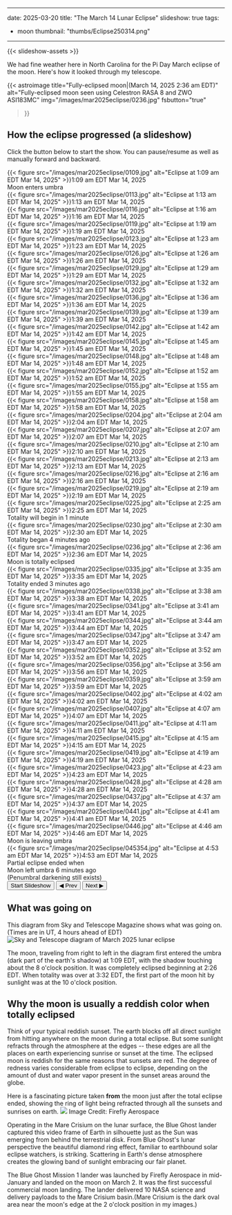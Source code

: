 ------
date: 2025-03-20
title: "The March 14 Lunar Eclipse"
slideshow: true
tags:
- moon
thumbnail: "thumbs/Eclipse250314.png"
---
 
{{< slideshow-assets >}}


We had fine weather here in North Carolina for the Pi Day March eclipse of the moon. Here's how it looked through my telescope.

<!--more-->
{{< astroimage
title="Fully-eclipsed moon|(March 14, 2025 2:36 am EDT)"
   alt="Fully-eclipsed moon seen using Celestron RASA 8 and ZWO ASI183MC"
   img="/images/mar2025eclipse/0236.jpg"
   fsbutton="true"
>}}

## How the eclipse progressed (a slideshow)
Click the button below to start the show. You can pause/resume as well as manually forward and backward.
<div class="slideshow-container">
<div class="slideshow">
<div class="slide">{{< figure src="/images/mar2025eclipse/0109.jpg" alt="Eclipse at 1:09 am EDT Mar 14, 2025" >}}<span class="caption">1:09 am EDT Mar 14, 2025<br>Moon enters umbra</span></div>
<div class="slide">{{< figure src="/images/mar2025eclipse/0113.jpg" alt="Eclipse at 1:13 am EDT Mar 14, 2025" >}}<span class="caption">1:13 am EDT Mar 14, 2025</span></div>
<div class="slide">{{< figure src="/images/mar2025eclipse/0116.jpg" alt="Eclipse at 1:16 am EDT Mar 14, 2025" >}}<span class="caption">1:16 am EDT Mar 14, 2025</span></div>
<div class="slide">{{< figure src="/images/mar2025eclipse/0119.jpg" alt="Eclipse at 1:19 am EDT Mar 14, 2025" >}}<span class="caption">1:19 am EDT Mar 14, 2025</span></div>
<div class="slide">{{< figure src="/images/mar2025eclipse/0123.jpg" alt="Eclipse at 1:23 am EDT Mar 14, 2025" >}}<span class="caption">1:23 am EDT Mar 14, 2025</span></div>
<div class="slide">{{< figure src="/images/mar2025eclipse/0126.jpg" alt="Eclipse at 1:26 am EDT Mar 14, 2025" >}}<span class="caption">1:26 am EDT Mar 14, 2025</span></div>
<div class="slide">{{< figure src="/images/mar2025eclipse/0129.jpg" alt="Eclipse at 1:29 am EDT Mar 14, 2025" >}}<span class="caption">1:29 am EDT Mar 14, 2025</span></div>
<div class="slide">{{< figure src="/images/mar2025eclipse/0132.jpg" alt="Eclipse at 1:32 am EDT Mar 14, 2025" >}}<span class="caption">1:32 am EDT Mar 14, 2025</span></div>
<div class="slide">{{< figure src="/images/mar2025eclipse/0136.jpg" alt="Eclipse at 1:36 am EDT Mar 14, 2025" >}}<span class="caption">1:36 am EDT Mar 14, 2025</span></div>
<div class="slide">{{< figure src="/images/mar2025eclipse/0139.jpg" alt="Eclipse at 1:39 am EDT Mar 14, 2025" >}}<span class="caption">1:39 am EDT Mar 14, 2025</span></div>
<div class="slide">{{< figure src="/images/mar2025eclipse/0142.jpg" alt="Eclipse at 1:42 am EDT Mar 14, 2025" >}}<span class="caption">1:42 am EDT Mar 14, 2025</span></div>
<div class="slide">{{< figure src="/images/mar2025eclipse/0145.jpg" alt="Eclipse at 1:45 am EDT Mar 14, 2025" >}}<span class="caption">1:45 am EDT Mar 14, 2025</span></div>
<div class="slide">{{< figure src="/images/mar2025eclipse/0148.jpg" alt="Eclipse at 1:48 am EDT Mar 14, 2025" >}}<span class="caption">1:48 am EDT Mar 14, 2025</span></div>
<div class="slide">{{< figure src="/images/mar2025eclipse/0152.jpg" alt="Eclipse at 1:52 am EDT Mar 14, 2025" >}}<span class="caption">1:52 am EDT Mar 14, 2025</span></div>
<div class="slide">{{< figure src="/images/mar2025eclipse/0155.jpg" alt="Eclipse at 1:55 am EDT Mar 14, 2025" >}}<span class="caption">1:55 am EDT Mar 14, 2025</span></div>
<div class="slide">{{< figure src="/images/mar2025eclipse/0158.jpg" alt="Eclipse at 1:58 am EDT Mar 14, 2025" >}}<span class="caption">1:58 am EDT Mar 14, 2025</span></div>
<div class="slide">{{< figure src="/images/mar2025eclipse/0204.jpg" alt="Eclipse at 2:04 am EDT Mar 14, 2025" >}}<span class="caption">2:04 am EDT Mar 14, 2025</span></div>
<div class="slide">{{< figure src="/images/mar2025eclipse/0207.jpg" alt="Eclipse at 2:07 am EDT Mar 14, 2025" >}}<span class="caption">2:07 am EDT Mar 14, 2025</span></div>
<div class="slide">{{< figure src="/images/mar2025eclipse/0210.jpg" alt="Eclipse at 2:10 am EDT Mar 14, 2025" >}}<span class="caption">2:10 am EDT Mar 14, 2025</span></div>
<div class="slide">{{< figure src="/images/mar2025eclipse/0213.jpg" alt="Eclipse at 2:13 am EDT Mar 14, 2025" >}}<span class="caption">2:13 am EDT Mar 14, 2025</span></div>
<div class="slide">{{< figure src="/images/mar2025eclipse/0216.jpg" alt="Eclipse at 2:16 am EDT Mar 14, 2025" >}}<span class="caption">2:16 am EDT Mar 14, 2025</span></div>
<div class="slide">{{< figure src="/images/mar2025eclipse/0219.jpg" alt="Eclipse at 2:19 am EDT Mar 14, 2025" >}}<span class="caption">2:19 am EDT Mar 14, 2025</span></div>
<div class="slide">{{< figure src="/images/mar2025eclipse/0225.jpg" alt="Eclipse at 2:25 am EDT Mar 14, 2025" >}}<span class="caption">2:25 am EDT Mar 14, 2025<br>Totality will begin in 1 minute</span></div>
<div class="slide" data-duration="2000">{{< figure src="/images/mar2025eclipse/0230.jpg" alt="Eclipse at 2:30 am EDT Mar 14, 2025" >}}<span class="caption">2:30 am EDT Mar 14, 2025<br>Totality began 4 minutes ago</span></div>
<div class="slide" data-duration="4000">{{< figure src="/images/mar2025eclipse/0236.jpg" alt="Eclipse at 2:36 am EDT Mar 14, 2025" >}}<span class="caption">2:36 am EDT Mar 14, 2025<br>Moon is totally eclipsed</span></div>
<div class="slide">{{< figure src="/images/mar2025eclipse/0335.jpg" alt="Eclipse at 3:35 am EDT Mar 14, 2025" >}}<span class="caption">3:35 am EDT Mar 14, 2025<br>Totality ended 3 minutes ago</span></div>
<div class="slide">{{< figure src="/images/mar2025eclipse/0338.jpg" alt="Eclipse at 3:38 am EDT Mar 14, 2025" >}}<span class="caption">3:38 am EDT Mar 14, 2025</span></div>
<div class="slide">{{< figure src="/images/mar2025eclipse/0341.jpg" alt="Eclipse at 3:41 am EDT Mar 14, 2025" >}}<span class="caption">3:41 am EDT Mar 14, 2025</span></div>
<div class="slide">{{< figure src="/images/mar2025eclipse/0344.jpg" alt="Eclipse at 3:44 am EDT Mar 14, 2025" >}}<span class="caption">3:44 am EDT Mar 14, 2025</span></div>
<div class="slide">{{< figure src="/images/mar2025eclipse/0347.jpg" alt="Eclipse at 3:47 am EDT Mar 14, 2025" >}}<span class="caption">3:47 am EDT Mar 14, 2025</span></div>
<div class="slide">{{< figure src="/images/mar2025eclipse/0352.jpg" alt="Eclipse at 3:52 am EDT Mar 14, 2025" >}}<span class="caption">3:52 am EDT Mar 14, 2025</span></div>
<div class="slide">{{< figure src="/images/mar2025eclipse/0356.jpg" alt="Eclipse at 3:56 am EDT Mar 14, 2025" >}}<span class="caption">3:56 am EDT Mar 14, 2025</span></div>
<div class="slide">{{< figure src="/images/mar2025eclipse/0359.jpg" alt="Eclipse at 3:59 am EDT Mar 14, 2025" >}}<span class="caption">3:59 am EDT Mar 14, 2025</span></div>
<div class="slide">{{< figure src="/images/mar2025eclipse/0402.jpg" alt="Eclipse at 4:02 am EDT Mar 14, 2025" >}}<span class="caption">4:02 am EDT Mar 14, 2025</span></div>
<div class="slide">{{< figure src="/images/mar2025eclipse/0407.jpg" alt="Eclipse at 4:07 am EDT Mar 14, 2025" >}}<span class="caption">4:07 am EDT Mar 14, 2025</span></div>
<div class="slide">{{< figure src="/images/mar2025eclipse/0411.jpg" alt="Eclipse at 4:11 am EDT Mar 14, 2025" >}}<span class="caption">4:11 am EDT Mar 14, 2025</span></div>
<div class="slide">{{< figure src="/images/mar2025eclipse/0415.jpg" alt="Eclipse at 4:15 am EDT Mar 14, 2025" >}}<span class="caption">4:15 am EDT Mar 14, 2025</span></div>
<div class="slide">{{< figure src="/images/mar2025eclipse/0419.jpg" alt="Eclipse at 4:19 am EDT Mar 14, 2025" >}}<span class="caption">4:19 am EDT Mar 14, 2025</span></div>
<div class="slide">{{< figure src="/images/mar2025eclipse/0423.jpg" alt="Eclipse at 4:23 am EDT Mar 14, 2025" >}}<span class="caption">4:23 am EDT Mar 14, 2025</span></div>
<div class="slide">{{< figure src="/images/mar2025eclipse/0428.jpg" alt="Eclipse at 4:28 am EDT Mar 14, 2025" >}}<span class="caption">4:28 am EDT Mar 14, 2025</span></div>
<div class="slide">{{< figure src="/images/mar2025eclipse/0437.jpg" alt="Eclipse at 4:37 am EDT Mar 14, 2025" >}}<span class="caption">4:37 am EDT Mar 14, 2025</span></div>
<div class="slide">{{< figure src="/images/mar2025eclipse/0441.jpg" alt="Eclipse at 4:41 am EDT Mar 14, 2025" >}}<span class="caption">4:41 am EDT Mar 14, 2025</span></div>
<div class="slide">{{< figure src="/images/mar2025eclipse/0446.jpg" alt="Eclipse at 4:46 am EDT Mar 14, 2025" >}}<span class="caption">4:46 am EDT Mar 14, 2025<br>Moon is leaving umbra</span></div>
<div class="slide">{{< figure src="/images/mar2025eclipse/045354.jpg" alt="Eclipse at 4:53 am EDT Mar 14, 2025" >}}<span class="caption">4:53 am EDT Mar 14, 2025<br>Partial eclipse ended when<br>Moon left umbra 6 minutes ago<br>(Penumbral darkening still exists)</span></div>
</div>

<div class="controls">
  <button id="slideshowControl" type="button">Start Slideshow</button>
  <button id="prevSlide" type="button">◀ Prev</button>
  <button id="nextSlide" type="button">Next ▶</button>
</div>
</div>

## What was going on
This diagram from Sky and Telescope Magazine shows what was going on. (Times are in UT, 4 hours ahead of EDT)
![Sky and Telescope diagram of March 2025 lunar eclipse](https://dq0hsqwjhea1.cloudfront.net/Lunar-eclipse-path-14-March-2025.png)

The moon, traveling from right to left in the diagram first entered the umbra (dark part of the earth's shadow) at 1:09 EDT, with the shadow
touching about the 8 o'clock position. It was completely eclipsed beginning at 2:26 EDT. When totality was over at 3:32 EDT, the first part of the moon hit by
sunlight was at the 10 o'clock position.

## Why the moon is usually a reddish color when totally eclipsed
Think of your typical reddish sunset.  The earth blocks off all direct sunlight from hitting anywhere on the moon during a total eclipse. But some sunlight refracts through the atmosphere at the edges -- these edges are all the places on earth experiencing sunrise or sunset at the time. The eclipsed moon is reddish for the same reasons that sunsets are red. The degree of redness varies considerable from eclipse to eclipse, depending on the amount of dust and water vapor present in the sunset areas around the globe.

Here is a fascinating picture taken **from** the moon just after the total eclipse ended, showing the ring of light being refracted through all the sunsets and sunrises on earth.
![](https://apod.nasa.gov/apod/image/2503/eclipse-shot-from-blue-ghost-mission-1.jpg)
Image Credit: Firefly Aerospace

Operating in the Mare Crisium on the lunar surface, the Blue Ghost lander captured this video frame of Earth in silhouette just as the Sun was emerging from behind the terrestrial disk. From Blue Ghost's lunar perspective the beautiful diamond ring effect, familiar to earthbound solar eclipse watchers, is striking. Scattering in Earth's dense atmosphere creates the glowing band of sunlight embracing our fair planet. 

The Blue Ghost Mission 1 lander was launched by Firefly Aerospace in mid-January and landed on the moon on March 2. It was the first successful commercial moon landing. The lander delivered 10 NASA science and delivery payloads to the Mare Crisium basin.(Mare Crisium is the dark oval area near the moon's edge at the 2 o'clock position in my images.)

